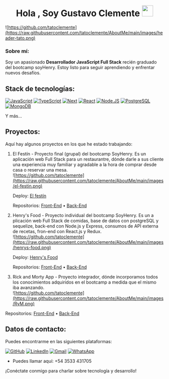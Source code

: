 <h1 align="center"><b>Hola , Soy Gustavo Clemente </b><img src="https://media.giphy.com/media/hvRJCLFzcasrR4ia7z/giphy.gif" width="35"></h1>

![https://github.com/tatoclemente](https://raw.githubusercontent.com/tatoclemente/AboutMe/main/images/header-tato.png)

### Sobre mí:
Soy un apasionado **Desarrollador JavaScript Full Stack** recién graduado del bootcamp soyHenry. Estoy listo para seguir aprendiendo y enfrentar nuevos desafíos.

## Stack de tecnologías:

[![JavaScript](https://img.shields.io/badge/JavaScript-F7DF1E?style=for-the-badge&logo=javascript&logoColor=white&labelColor=101010)]()
[![TypeScript](https://img.shields.io/badge/TypeScrips-3178C6?style=for-the-badge&logo=TypeScript&logoColor=white&labelColor=101010)]()
[![Next](https://img.shields.io/badge/next.js-000000?style=for-the-badge&logo=nextdotjs&logoColor=white)]()
[![React](https://img.shields.io/badge/-React.Js-61DAFB?logo=react&logoColor=white&style=for-the-badge&labelColor=101010)]()
[![Node.JS](https://img.shields.io/badge/Node.JS-339933?style=for-the-badge&logo=node.js&logoColor=white&labelColor=101010)]()
[![PostgreSQL](https://img.shields.io/badge/PostgreSQL-4169E1?style=for-the-badge&logo=postgresql&logoColor=white&labelColor=101010)]()
[![MongoDB](https://img.shields.io/badge/MongoDB-47A248?style=for-the-badge&logo=mongodb&logoColor=white&labelColor=101010)]()

Y más...

## Proyectos:
Aquí hay algunos proyectos en los que he estado trabajando:

1. El Festín - Proyecto final (grupal) del bootcamp SoyHenry. Es un aplicación web Full Stack para un restaurantre, dónde darle a sus cliente una experiencia muy familiar y agradable a la hora de comprar desde casa o reservar una mesa. <br />
   ![https://github.com/tatoclemente](https://raw.githubusercontent.com/tatoclemente/AboutMe/main/images/el-festin.png) 

   Deploy: [El festín](https://pf-front-end-grupo3.vercel.app/)

   Repositorios: [Front-End](https://github.com/tatoclemente/PF-Front-End-Grupo3) • [Back-End](https://github.com/marcosgallardi/PF-Server)

2. Henry's Food - Proyecto individual del bootcamp SoyHenry. Es un a plicación web Full Stack de comidas, base de datos con postgreSQL y sequelize, back-end con Node.js y Express, consumos de API externa de recetas, fron-end con React.js y Redux. <br />
   ![https://github.com/tatoclemente](https://raw.githubusercontent.com/tatoclemente/AboutMe/main/images/henrys-food.png)

   Deploy: [Henry's Food](https://henrysfood.netlify.app)

   Repositorios: [Front-End](https://github.com/tatoclemente/henry-food) • [Back-End](https://github.com/tatoclemente/api-food)

3. Rick and Morty App - Proyecto integrador, dónde incorporamos todos los conocimientos adquiridos en el bootcamp a medida que el mismo iba avanzando. <br />
![https://github.com/tatoclemente](https://raw.githubusercontent.com/tatoclemente/AboutMe/main/images/RyM.png)

Repositorios: [Front-End](https://github.com/tatoclemente/rick-and-morty-Front-End) • [Back-End](https://github.com/tatoclemente/rick-and-morty-app-Back-End)

## Datos de contacto:
Puedes encontrarme en las siguientes plataformas:

[![GitHub](https://img.shields.io/badge/GitHub-181717?style=for-the-badge&logo=GitHub&logoColor=white&labelColor=101010)](https://github.com/tatoclemente)
[![LinkedIn](https://img.shields.io/badge/Linkedin-0A66C2?style=for-the-badge&logo=LinkedIn&logoColor=white&labelColor=101010)](https://linkedin.com/in/tatoclemente/)
[![Gmail](https://img.shields.io/badge/Gmail-EA4335?style=for-the-badge&logo=Gmail&logoColor=white&labelColor=101010)](mailto:tatoapuros@gmail.com?Subject=Contacto%20por%20colaboración)
[![WhatsApp](https://img.shields.io/badge/WhatsApp-25D366?style=for-the-badge&logo=Gmail&logoColor=white&labelColor=101010)](https://walink.co/431822)


- Puedes llamar aquí: +54 3533 431705

¡Conéctate conmigo para charlar sobre tecnología y desarrollo!
